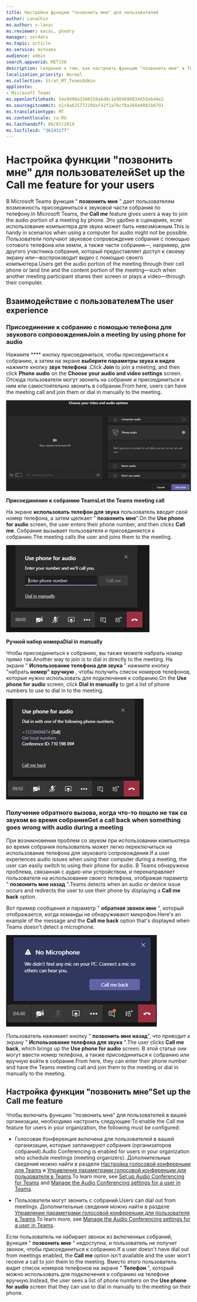 ```yaml
---
title: Настройка функции "позвонить мне" для пользователей
author: LanaChin
ms.author: v-lanac
ms.reviewer: macai, phedry
manager: serdars
ms.topic: article
ms.service: msteams
audience: admin
search.appverid: MET150
description: Сведения о том, как настроить функцию "позвонить мне" в Teams, чтобы пользователи могли присоединиться к звуковому каналу в сценариях, где использование компьютера для звука может быть невозможным.
localization_priority: Normal
ms.collection: Strat_MT_TeamsAdmin
appliesto:
- Microsoft Teams
ms.openlocfilehash: 54e9d90a3380358abd0c1e984b90834455eb44e2
ms.sourcegitcommit: e1c8a62577229daf42f1a7bcfba268a9001bb791
ms.translationtype: MT
ms.contentlocale: ru-RU
ms.lasthandoff: 08/07/2019
ms.locfileid: "36243177"
---
```

# <a name="set-up-the-call-me-feature-for-your-users"></a><span data-ttu-id="5aa75-103">Настройка функции "позвонить мне" для пользователей</span><span class="sxs-lookup"><span data-stu-id="5aa75-103">Set up the Call me feature for your users</span></span>

<span data-ttu-id="5aa75-104">В Microsoft Teams функция " **позвонить мне** " дает пользователям возможность присоединиться к звуковой части собрания по телефону.</span><span class="sxs-lookup"><span data-stu-id="5aa75-104">In Microsoft Teams, the **Call me** feature gives users a way to join the audio portion of a meeting by phone.</span></span> <span data-ttu-id="5aa75-105">Это удобно в сценариях, если использование компьютера для звука может быть невозможным.</span><span class="sxs-lookup"><span data-stu-id="5aa75-105">This is handy in scenarios when using a computer for audio might not be possible.</span></span> <span data-ttu-id="5aa75-106">Пользователи получают звуковое сопровождение собрания с помощью сотового телефона или земли, а также части собрания&mdash;, например, для другого участника собрания, который предоставляет доступ к своему экрану или&mdash;воспроизводит видео с помощью своего компьютера.</span><span class="sxs-lookup"><span data-stu-id="5aa75-106">Users get the audio portion of the meeting through their cell phone or land line and the content portion of the meeting&mdash;such when another meeting participant shares their screen or plays a video&mdash;through their computer.</span></span>

## <a name="the-user-experience"></a><span data-ttu-id="5aa75-107">Взаимодействие с пользователем</span><span class="sxs-lookup"><span data-stu-id="5aa75-107">The user experience</span></span>

### <a name="join-a-meeting-by-using-phone-for-audio"></a><span data-ttu-id="5aa75-108">Присоединение к собранию с помощью телефона для звукового сопровождения</span><span class="sxs-lookup"><span data-stu-id="5aa75-108">Join a meeting by using phone for audio</span></span>

<span data-ttu-id="5aa75-109">Нажмите \*\*\*\* кнопку присоединиться, чтобы присоединиться к собранию, а затем на экране **выберите параметры звука и видео** нажмите кнопку **звук телефона** .</span><span class="sxs-lookup"><span data-stu-id="5aa75-109">Click **Join** to join a meeting, and then click **Phone audio** on the  **Choose your audio and video settings** screen.</span></span> <span data-ttu-id="5aa75-110">Отсюда пользователи могут звонить на собрание и присоединиться к ним или самостоятельно звонить в собрании.</span><span class="sxs-lookup"><span data-stu-id="5aa75-110">From here, users can have the meeting call and join them or dial in manually to the meeting.</span></span>

![Снимок экрана с параметром "звук телефона"](media/set-up-the-call-me-feature-for-your-users-phone-audio.png)

<span data-ttu-id="5aa75-112">**Присоединение к собранию Teams**</span><span class="sxs-lookup"><span data-stu-id="5aa75-112">**Let the Teams meeting call**</span></span>

<span data-ttu-id="5aa75-113">На экране **использовать телефон для звука** пользователь вводит свой номер телефона, а затем щелкает " **позвонить мне**".</span><span class="sxs-lookup"><span data-stu-id="5aa75-113">On the **Use phone for audio** screen, the user enters their phone number, and then clicks **Call me**.</span></span> <span data-ttu-id="5aa75-114">Собрание вызывает пользователя и присоединяется к собранию.</span><span class="sxs-lookup"><span data-stu-id="5aa75-114">The meeting calls the user and joins them to the meeting.</span></span>

![Снимок экрана с параметром "позвонить мне" на экране "Использование телефона для звука"](media/set-up-the-call-me-feature-for-your-users-call-me.png)

<span data-ttu-id="5aa75-116">**Ручной набор номера**</span><span class="sxs-lookup"><span data-stu-id="5aa75-116">**Dial in manually**</span></span>

<span data-ttu-id="5aa75-117">Чтобы присоединиться к собранию, вы также можете набрать номер прямо так.</span><span class="sxs-lookup"><span data-stu-id="5aa75-117">Another way to join is to dial in directly to the meeting.</span></span> <span data-ttu-id="5aa75-118">На экране " **Использование телефона для звука** " нажмите кнопку "набрать **номер" вручную** , чтобы получить список номеров телефонов, которые нужно использовать для подключения к собранию.</span><span class="sxs-lookup"><span data-stu-id="5aa75-118">On the **Use phone for audio** screen, click **Dial in manually** to get a list of phone numbers to use to dial in to the meeting.</span></span>

![Снимок экрана с параметром "набрать номер вручную"](media/set-up-the-call-me-feature-for-your-users-dial-in.png)

### <a name="get-a-call-back-when-something-goes-wrong-with-audio-during-a-meeting"></a><span data-ttu-id="5aa75-120">Получение обратного вызова, когда что-то пошло не так со звуком во время собрания</span><span class="sxs-lookup"><span data-stu-id="5aa75-120">Get a call back when something goes wrong with audio during a meeting</span></span>

<span data-ttu-id="5aa75-121">При возникновении проблем со звуком при использовании компьютера во время собрания пользователь может легко переключиться на использование телефона для звукового сопровождения.</span><span class="sxs-lookup"><span data-stu-id="5aa75-121">If a user experiences audio issues when using their computer during a meeting, the user can easily switch to using their phone for audio.</span></span> <span data-ttu-id="5aa75-122">В Teams обнаружена проблема, связанная с аудио-или устройством, и перенаправляет пользователя на использование своего телефона, отображая параметр " **позвонить мне назад** ".</span><span class="sxs-lookup"><span data-stu-id="5aa75-122">Teams detects when an audio or device issue occurs and redirects the user to use their phone by displaying a **Call me back** option.</span></span>

<span data-ttu-id="5aa75-123">Вот пример сообщения и параметр " **обратная звонок мне** ", который отображается, когда команды не обнаруживают микрофон.</span><span class="sxs-lookup"><span data-stu-id="5aa75-123">Here's an example of the message and the **Call me back** option that's displayed when Teams doesn't detect a microphone.</span></span>

![Снимок экрана с параметром "Обратная звонок мне"](media/set-up-the-call-me-feature-for-your-users-no-mic.PNG)

<span data-ttu-id="5aa75-125">Пользователь нажимает кнопку " **позвонить мне назад**", что приводит к экрану " **Использование телефона для звука** ".</span><span class="sxs-lookup"><span data-stu-id="5aa75-125">The user clicks **Call me back**, which brings up the **Use phone for audio** screen.</span></span> <span data-ttu-id="5aa75-126">В этой статье они могут ввести номер телефона, а также присоединиться к собранию или вручную войти в собрание.</span><span class="sxs-lookup"><span data-stu-id="5aa75-126">From here, they can enter their phone number and have the Teams meeting call and join them to the meeting or dial in manually to the meeting.</span></span>

## <a name="set-up-the-call-me-feature"></a><span data-ttu-id="5aa75-127">Настройка функции "позвонить мне"</span><span class="sxs-lookup"><span data-stu-id="5aa75-127">Set up the Call me feature</span></span>

<span data-ttu-id="5aa75-128">Чтобы включить функцию "позвонить мне" для пользователей в вашей организации, необходимо настроить следующее:</span><span class="sxs-lookup"><span data-stu-id="5aa75-128">To enable the Call me feature for users in your organization, the following must be configured:</span></span>

- <span data-ttu-id="5aa75-129">Голосовая Конференция включена для пользователей в вашей организации, которые запланируют собрания (организаторов собраний).</span><span class="sxs-lookup"><span data-stu-id="5aa75-129">Audio Conferencing is enabled for users in your organization who schedule meetings (meeting organizers).</span></span> <span data-ttu-id="5aa75-130">Дополнительные сведения можно найти в разделе [Настройка голосовой конференции для Teams](set-up-audio-conferencing-in-teams.md) и [Управление параметрами голосовой конференции для пользователя в Teams](manage-the-audio-conferencing-settings-for-a-user-in-teams.md).</span><span class="sxs-lookup"><span data-stu-id="5aa75-130">To learn more, see [Set up Audio Conferencing for Teams](set-up-audio-conferencing-in-teams.md) and [Manage the Audio Conferencing settings for a user in Teams](manage-the-audio-conferencing-settings-for-a-user-in-teams.md).</span></span>

- <span data-ttu-id="5aa75-131">Пользователи могут звонить с собраний.</span><span class="sxs-lookup"><span data-stu-id="5aa75-131">Users can dial out from meetings.</span></span> <span data-ttu-id="5aa75-132">Дополнительные сведения можно найти в разделе [Управление параметрами голосовой конференции для пользователя в Teams](manage-the-audio-conferencing-settings-for-a-user-in-teams.md).</span><span class="sxs-lookup"><span data-stu-id="5aa75-132">To learn more, see [Manage the Audio Conferencing settings for a user in Teams](manage-the-audio-conferencing-settings-for-a-user-in-teams.md).</span></span>

<span data-ttu-id="5aa75-133">Если пользователь не набирает звонок из включенных собраний, функция " **позвонить мне** " недоступна, и пользователь не получит звонок, чтобы присоединиться к собранию.</span><span class="sxs-lookup"><span data-stu-id="5aa75-133">If a user doesn't have dial out from meetings enabled, the **Call me** option isn't available and the user won't receive a call to join them to the meeting.</span></span> <span data-ttu-id="5aa75-134">Вместо этого пользователь видит список номеров телефонов на экране " **Телефон** ", который можно использовать для подключения к собранию на телефоне вручную.</span><span class="sxs-lookup"><span data-stu-id="5aa75-134">Instead, the user sees a list of phone numbers on the **Use phone for audio** screen that they can use to dial in manually to the meeting on their phone.</span></span>
